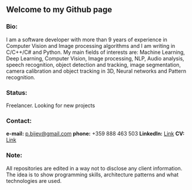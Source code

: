 ## Welcome to my Github page

### Bio:
I am a software developer with more than 9 years of experience in Computer Vision and Image processing algorithms and I am writing in C/C++/C# and Python.
My main fields of interests are: Machine Learning, Deep Learning, Computer Vision, Image processing, NLP, Audio analysis, speech recognition, object detection and tracking, image segmentation, camera calibration and object tracking in 3D, Neural networks and Pattern recognition.

### Status: 
Freelancer. Looking for new projects

### Contact:
**e-mail:** p.bijev@gmail.com
**phone:** +359 888 463 503
**LinkedIn:** [Link](https://www.linkedin.com/in/petyr-nikolov-a6463928/)
**CV:** [Link](https://github.com/petarnikolovprojects/petarnikolovprojects/blob/master/PetarNikolov_CV.pdf)

### Note:
All repositories are edited in a way not to disclose any client information. The idea is to show programming skills, architecture patterns and what technologies are used.

